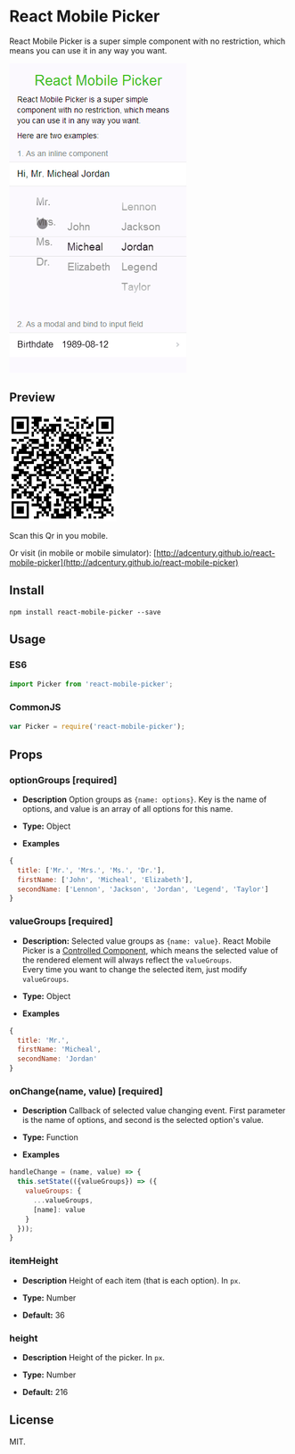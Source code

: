 # React Mobile Picker

React Mobile Picker is a super simple component with no restriction, which means you can use it in any way you want.

![screen-capture](./examples/screen-capture.gif)

## Preview

![qr](./examples/qr.png)

Scan this Qr in you mobile.

Or visit (in mobile or mobile simulator): [http://adcentury.github.io/react-mobile-picker](http://adcentury.github.io/react-mobile-picker)

## Install

```
npm install react-mobile-picker --save
```

## Usage

### ES6

```javascript
import Picker from 'react-mobile-picker';
```

### CommonJS

```javascript
var Picker = require('react-mobile-picker');
```

## Props

### optionGroups [required]

- **Description**
Option groups as `{name: options}`. Key is the name of options, and value is an array of all options for this name.

- **Type:** Object

- **Examples** 
```javascript
{
  title: ['Mr.', 'Mrs.', 'Ms.', 'Dr.'],
  firstName: ['John', 'Micheal', 'Elizabeth'],
  secondName: ['Lennon', 'Jackson', 'Jordan', 'Legend', 'Taylor']
}
```

### valueGroups [required]

- **Description:**
Selected value groups as `{name: value}`. React Mobile Picker is a [Controlled Component](https://facebook.github.io/react/docs/forms.html#controlled-components), which means the selected value of the rendered element will always reflect the `valueGroups`.   
Every time you want to change the selected item, just modify `valueGroups`.

- **Type:** Object

- **Examples**
```javascript
{
  title: 'Mr.',
  firstName: 'Micheal',
  secondName: 'Jordan'
}
```

### onChange(name, value) [required]

- **Description**
Callback of selected value changing event. First parameter is the name of options, and second is the selected option's value.

- **Type:** Function

- **Examples**
```javascript
handleChange = (name, value) => {
  this.setState(({valueGroups}) => ({
    valueGroups: {
      ...valueGroups,
      [name]: value
    }
  }));
}
```

### itemHeight

- **Description**
Height of each item (that is each option). In `px`.

- **Type:** Number

- **Default:** 36

### height

- **Description**
Height of the picker. In `px`.

- **Type:** Number

- **Default:** 216

## License

MIT.
